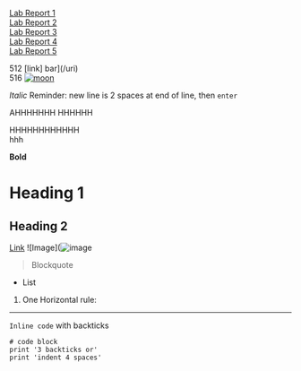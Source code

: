 [Lab Report 1](https://kate-romero.github.io/cse15l-labreports/lab-report-1-week-2.html)  
[Lab Report 2](https://kate-romero.github.io/cse15l-labreports/lab-report-2-week-4.html)  
[Lab Report 3](https://kate-romero.github.io/cse15l-labreports/lab-report-3-week-6.html)  
[Lab Report 4](https://kate-romero.github.io/cse15l-labreports/lab-report-4-week-8.html)  
[Lab Report 5](https://kate-romero.github.io/cse15l-labreports/lab-report-5-week-10.html)  

512 [link] bar](/uri)  
516 [![moon](moon.jpg)](/uri)

*Italic*
Reminder: new line is 2 spaces at end of line, then `enter`

AHHHHHHH
HHHHHH

HHHHHHHHHHHH  
hhh

**Bold**
# Heading 1
## Heading 2
[Link](https://www.youtube.com/watch?v=dQw4w9WgXcQ)
![Image](![image](https://user-images.githubusercontent.com/69172865/149385099-c688e3ef-6eae-47bd-95a7-a8e132dd51d5.png)
> Blockquote
* List
1. One
 Horizontal rule:

---
`Inline code` with backticks
```
# code block
print '3 backticks or'
print 'indent 4 spaces'
```
